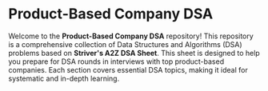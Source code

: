 # Product-Based Company DSA

Welcome to the **Product-Based Company DSA** repository! This repository is a comprehensive collection of Data Structures and Algorithms (DSA) problems based on **Striver's A2Z DSA Sheet**. This sheet is designed to help you prepare for DSA rounds in interviews with top product-based companies. Each section covers essential DSA topics, making it ideal for systematic and in-depth learning.

